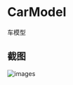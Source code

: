 # CarModel
车模型

## 截图
![images](https://github.com/Wiser-Wong/ShadowLayout/blob/master/images/car.gif)
